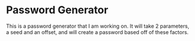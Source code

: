 # Password Generator

This is a password generator that I am working on. It will take 2 parameters, a seed and an offset, and will create a password based off of these factors.